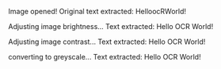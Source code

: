 Image opened!
Original text extracted:
HelloocRWorld!

Adjusting image brightness...
Text extracted:
Hello OCR World!

Adjusting image contrast...
Text extracted:
Hello OCR World!

converting to greyscale...
Text extracted:
Hello OCR World!

